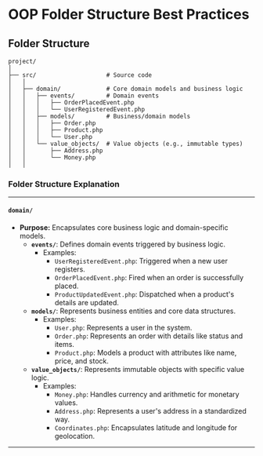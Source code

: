 # OOP Folder Structure Best Practices

## Folder Structure

```
project/
│
├── src/                    # Source code
│   │
│   ├── domain/             # Core domain models and business logic
│   │   ├── events/         # Domain events
│   │   │   ├── OrderPlacedEvent.php
│   │   │   └── UserRegisteredEvent.php
│   │   ├── models/         # Business/domain models
│   │   │   ├── Order.php
│   │   │   ├── Product.php
│   │   │   └── User.php
│   │   └── value_objects/  # Value objects (e.g., immutable types)
│   │       ├── Address.php
│   │       └── Money.php
│   │
```


### **Folder Structure Explanation**

* * *

#### **`domain/`**

- **Purpose:** Encapsulates core business logic and domain-specific models.
    - **`events/`**: Defines domain events triggered by business logic.
        - Examples:
            - `UserRegisteredEvent.php`: Triggered when a new user registers.
            - `OrderPlacedEvent.php`: Fired when an order is successfully placed.
            - `ProductUpdatedEvent.php`: Dispatched when a product's details are updated.
    - **`models/`**: Represents business entities and core data structures.
        - Examples:
            - `User.php`: Represents a user in the system.
            - `Order.php`: Represents an order with details like status and items.
            - `Product.php`: Models a product with attributes like name, price, and stock.
    - **`value_objects/`**: Represents immutable objects with specific value logic.
        - Examples:
            - `Money.php`: Handles currency and arithmetic for monetary values.
            - `Address.php`: Represents a user's address in a standardized way.
            - `Coordinates.php`: Encapsulates latitude and longitude for geolocation.

* * *
